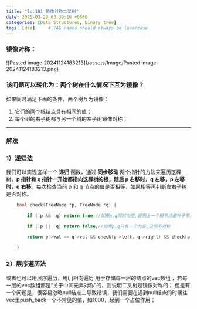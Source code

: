 ```yaml
---
title: "lc.101 镜像对称二叉树"
date: 2025-03-20 03:39:16 +0800
categories: [Data Structures, binary_tree]
tags: [dsa]     # TAG names should always be lowercase
---
```

### 镜像对称：
![Pasted image 20241124183213](/assets/Image/Pasted image 20241124183213.png)

### 该问题可以转化为：两个树在什么情况下互为镜像？

如果同时满足下面的条件，两个树互为镜像：

1. 它们的两个根结点具有相同的值；
2. 每个树的右子树都与另一个树的左子树镜像对称；

---
### 解法
### 1）递归法
我们可以实现这样一个 **递归** 函数，通过 **同步移动** 两个指针的方法来遍历这棵树，**p 指针和 q 指针一开始都指向这棵树的根，随后 p 右移时，q 左移，p 左移时，q 右移**。每次检查当前 p 和 q 节点的值是否相等，如果相等再判断左右子树是否对称。

```cpp
    bool check(TreeNode *p, TreeNode *q) {

        if (!p && !q) return true;//如果p,q同时为空,说明上一个根节点是叶子节点

        if (!p || !q) return false;//如果p,q只有一个为空,说明不对称

        return p->val == q->val && check(p->left, q->right) && check(p->right, q->left);//3个条件都满足才能返回true
        
    }
```

### 2）层序遍历法
或者也可以用层序遍历，用i, j相向遍历 用于存储每一层的结点的vec数组 ，若每一层的vec数组都是“关于中间元素对称”的，则说明二叉树是镜像对称的；
但是有一个问题是，很容易忽略null结点二导致错误，我们需要在遇到null结点的时候往vec里push_back一个不常见的值，如1000，起到一个占位作用；
